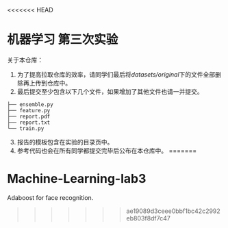 <<<<<<< HEAD
# 机器学习 第三次实验

关于本仓库：

1. 为了提高拉取仓库的效率，请同学们最后将*datasets/original*下的文件全部删除再上传到仓库中。
2. 最后提交至少包含以下几个文件，如果增加了其他文件也请一并提交。
```
├── ensemble.py
├── feature.py
├── report.pdf
├── report.txt
└── train.py
```
3. 报告的模板包含在实验的目录页中。
4. 参考代码也会在所有同学都提交完毕后公布在本仓库中。
=======
# Machine-Learning-lab3
Adaboost for face recognition.
>>>>>>> ae19089d3ceee0bbf1bc42c2992eb803f8df7c47
